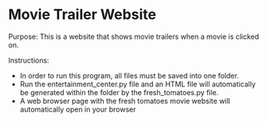 # Movie Trailer Website

Purpose:
This is a website that shows movie trailers when a movie is clicked on.

Instructions:
- In order to run this program, all files must be saved into one folder.
- Run the entertainment_center.py file and an HTML file will automatically be generated within the folder by the fresh_tomatoes.py file.
- A web browser page with the fresh tomatoes movie website will automatically open in your browser 
